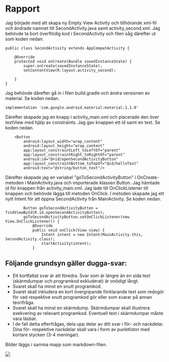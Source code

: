 
# Rapport

Jag började med att skapa ny Empty View Activity och tillhörande xml-fil och ändrade namnet
till SecondActivity.java samt activity_second.xml. Jag behövde ta bort överflödig kod i SecondActivity
och filen såg därefter ut som koden nedan.
```
public class SecondActivity extends AppCompatActivity {

    @Override
    protected void onCreate(Bundle savedInstanceState) {
        super.onCreate(savedInstanceState);
        setContentView(R.layout.activity_second);

    }
}
```
Jag behövde därefter gå in i filen build.gradle och ändra versionen av material. Se koden nedan.
```
implementation 'com.google.android.material:material:1.1.0'
```
Därefter skapade jag en knapp i activity_main.xml och placerade den över textView med hjälp av 
constraints. Jag gav knappen ett id samt en text. Se koden nedan.
```
    <Button
        android:layout_width="wrap_content"
        android:layout_height="wrap_content"
        app:layout_constraintLeft_toLeftOf="parent"
        app:layout_constraintRight_toRightOf="parent"
        android:id="@+id/openSecondActivityButton"
        app:layout_constraintBottom_toTopOf="@id/helloText"
        android:text="@string/button_text"/>
```
Därefter skapade jag en variabel "goToSecondActivityButton" i OnCreate-metoden i MainActivity.java
och importerade klassen Button. Jag hämtade id för knappen från activity_main.xml. Jag lade till
OnClickListener till knappen och behövde lägga till metoden OnClick. I metoden skapade jag ett nytt
Intent för att öppna SecondActivity från MainActivity. Se koden nedan.

```
        Button goToSecondActivityButton = findViewById(R.id.openSecondActivityButton);
        goToSecondActivityButton.setOnClickListener(new View.OnClickListener() {
            @Override
            public void onClick(View view) {
                Intent intent = new Intent(MainActivity.this, SecondActivity.class);
                startActivity(intent);
            }
```
## Följande grundsyn gäller dugga-svar:

- Ett kortfattat svar är att föredra. Svar som är längre än en sida text (skärmdumpar och programkod exkluderat) är onödigt långt.
- Svaret skall ha minst en snutt programkod.
- Svaret skall inkludera en kort övergripande förklarande text som redogör för vad respektive snutt programkod gör eller som svarar på annan teorifråga.
- Svaret skall ha minst en skärmdump. Skärmdumpar skall illustrera exekvering av relevant programkod. Eventuell text i skärmdumpar måste vara läsbar.
- I de fall detta efterfrågas, dela upp delar av ditt svar i för- och nackdelar. Dina för- respektive nackdelar skall vara i form av punktlistor med kortare stycken (3-4 meningar).



Bilder läggs i samma mapp som markdown-filen.

![](android.png)

